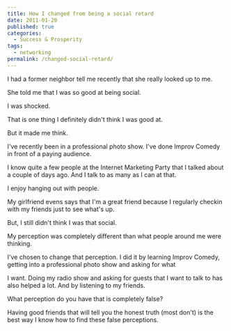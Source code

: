 ```yaml
---
title: How I changed from being a social retard
date: 2011-01-20
published: true
categories:
  - Success & Prosperity
tags:
  - networking
permalink: /changed-social-retard/
---
```

I had a former neighbor tell me recently that she really looked up to me.

She told me that I was so good at being social.

I was shocked.

That is one thing I definitely didn't think I was good at.

But it made me think.

I've recently been in a professional photo show. I've done Improv Comedy in front of a paying audience.

I know quite a few people at the Internet Marketing Party that I talked about a couple of days ago. And I talk to as many as I can at that.

I enjoy hanging out with people.

My girlfriend evens says that I'm a great friend because I regularly checkin with my friends just to see what's up.

But, I still didn't think I was that social.

My perception was completely different than what people around me were thinking.

I've chosen to change that perception. I did it by learning Improv Comedy, getting into a professional photo show and asking for what

I want. Doing my radio show and asking for guests that I want to talk to has also helped a lot. And by listening to my friends.

What perception do you have that is completely false?

Having good friends that will tell you the honest truth (most don't) is the best way I know how to find these false perceptions.